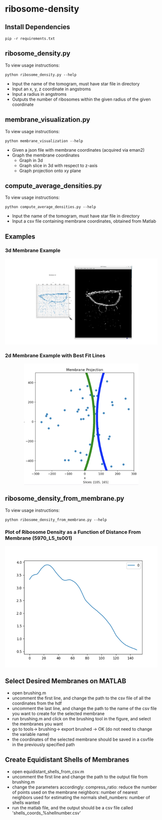 # ribosome-density
## Install Dependencies
```
pip -r requirements.txt
```
## ribosome_density.py
To view usage instructions:
```
python ribosome_density.py --help
```
* Input the name of the tomogram, must have star file in directory
* Input an x, y, z coordinate in angstroms
* Input a radius in angstroms
* Outputs the number of ribosomes within the given radius of the given coordinate

## membrane_visualization.py
To view usage instructions:
```
python membrane_visualization --help
```
* Given a json file with membrane coordinates (acquired via eman2)
* Graph the membrane coordinates
  * Graph in 3d
  * Graph slice in 3d with respect to z-axis
  * Graph projection onto xy plane
  
## compute_average_densities.py
To view usage instructions:
```
python compute_average_densities.py --help
```
* Input the name of the tomogram, must have star file in directory
* Input a csv file containing membrane coordinates, obtained from Matlab

## Examples
### 3d Membrane Example
![3d Membrane Example](https://github.com/emersonli20/ribosome-density/blob/master/3d_membrane.png)

### 2d Membrane Example with Best Fit Lines
<p align="center">
 <img src="https://github.com/emersonli20/ribosome-density/blob/master/2d_membrane_best_fit_lines.png" alt="2d Membrane Example with Best Fit Lines" height=400 class="center">
</p>

## ribosome_density_from_membrane.py
To view usage instructions:
```
python ribosome_density_from_membrane.py --help
```
### Plot of Ribosome Density as a Function of Distance From Membrane (5970_L5_ts001)
<p align="center">
 <img src="https://github.com/emersonli20/ribosome-density/blob/master/5970_L5_ts001_densities_plot.png" alt="Ribosome density plot of 5970_L5_ts001" height=400 class="center">
</p>


## Select Desired Membranes on MATLAB

* open brushing.m
* uncomment the first line, and change the path to the csv file of all the coordinates from the hdf
* uncomment the last line, and change the path to the name of the csv file you want to create for the selected membrane
* run brushing.m and click on the brushing tool in the figure, and select the membranes you want
* go to tools-> brushing-> export brushed -> OK (do not need to change the variable name)
* the coordinates of the selected membrane should be saved in a csvfile in the previously specified path

## Create Equidistant Shells of Membranes
* open equidistant_shells_from_csv.m
* uncomment the first line and change the path to the output file from brushing.m
* change the parameters accordingly: 
     compress_ratio: reduce the number of points used on the membrane
     neighbors: number of nearest neighbors used for estimating the normals
     shell_numbers: number of shells wanted
* run the matlab file, and the output should be a csv file called 'shells_coords_%shellnumber.csv'

